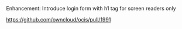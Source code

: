 Enhancement: Introduce login form with h1 tag for screen readers only

https://github.com/owncloud/ocis/pull/1991
